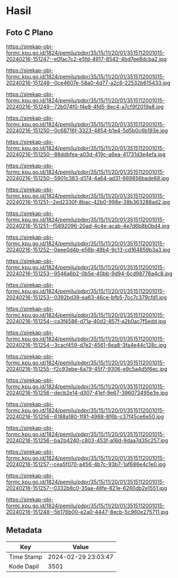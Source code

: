 # Hasil

## Foto C Plano

https://sirekap-obj-formc.kpu.go.id/1824/pemilu/pdpr/35/15/11/20/01/3515112001015-20240216-151247--e0fac7c2-e5fd-4917-8542-4bd7ee8dcba2.jpg

https://sirekap-obj-formc.kpu.go.id/1824/pemilu/pdpr/35/15/11/20/01/3515112001015-20240216-151248--0ce4607e-58a0-4d77-a2c6-22532b615433.jpg

https://sirekap-obj-formc.kpu.go.id/1824/pemilu/pdpr/35/15/11/20/01/3515112001015-20240216-151249--72b074f0-f4e8-4fd5-8ec4-a7cf9f2019a8.jpg

https://sirekap-obj-formc.kpu.go.id/1824/pemilu/pdpr/35/15/11/20/01/3515112001015-20240216-151250--0c68716f-3323-4854-b1e4-5d5b0c6b193e.jpg

https://sirekap-obj-formc.kpu.go.id/1824/pemilu/pdpr/35/15/11/20/01/3515112001015-20240216-151250--88ddbfea-a03d-419c-a6ea-41731d3e4efa.jpg

https://sirekap-obj-formc.kpu.go.id/1824/pemilu/pdpr/35/15/11/20/01/3515112001015-20240216-151250--5901c383-d174-4a64-ad31-669856bade68.jpg

https://sirekap-obj-formc.kpu.go.id/1824/pemilu/pdpr/35/15/11/20/01/3515112001015-20240216-151251--2ed2330f-8bac-42b0-998e-38b363288ad2.jpg

https://sirekap-obj-formc.kpu.go.id/1824/pemilu/pdpr/35/15/11/20/01/3515112001015-20240216-151251--f5892096-20ad-4c4e-acab-4e7d6b8b0bd4.jpg

https://sirekap-obj-formc.kpu.go.id/1824/pemilu/pdpr/35/15/11/20/01/3515112001015-20240216-151252--0eee0d4b-e56b-48b4-9c13-cd164859b3a3.jpg

https://sirekap-obj-formc.kpu.go.id/1824/pemilu/pdpr/35/15/11/20/01/3515112001015-20240216-151253--9546a6b2-0b5e-40bb-9d94-6cd98776a4c8.jpg

https://sirekap-obj-formc.kpu.go.id/1824/pemilu/pdpr/35/15/11/20/01/3515112001015-20240216-151253--0392bd39-ea63-46ce-bfb5-7cc7c379cfd1.jpg

https://sirekap-obj-formc.kpu.go.id/1824/pemilu/pdpr/35/15/11/20/01/3515112001015-20240216-151254--ca3f4586-d71a-40d2-857f-a2b0ac7f5edd.jpg

https://sirekap-obj-formc.kpu.go.id/1824/pemilu/pdpr/35/15/11/20/01/3515112001015-20240216-151254--3cacf459-d7e2-4561-8ea8-3fa4e44c128c.jpg

https://sirekap-obj-formc.kpu.go.id/1824/pemilu/pdpr/35/15/11/20/01/3515112001015-20240216-151255--f2c93ebe-6a79-45f7-9306-e9c5a4d5f6ec.jpg

https://sirekap-obj-formc.kpu.go.id/1824/pemilu/pdpr/35/15/11/20/01/3515112001015-20240216-151256--decb2e14-d307-41ef-9e67-396073495e3e.jpg

https://sirekap-obj-formc.kpu.go.id/1824/pemilu/pdpr/35/15/11/20/01/3515112001015-20240216-151256--6188a180-1f81-4988-8f6b-c37f45ce6e50.jpg

https://sirekap-obj-formc.kpu.go.id/1824/pemilu/pdpr/35/15/11/20/01/3515112001015-20240216-151256--ba2b4240-c803-453f-a16d-9daa7d35c257.jpg

https://sirekap-obj-formc.kpu.go.id/1824/pemilu/pdpr/35/15/11/20/01/3515112001015-20240216-151257--cea5f070-a456-4b7c-93b7-1af686e4c1e0.jpg

https://sirekap-obj-formc.kpu.go.id/1824/pemilu/pdpr/35/15/11/20/01/3515112001015-20240216-151257--0332b8c0-35aa-48fe-821e-6260db2e1551.jpg

https://sirekap-obj-formc.kpu.go.id/1824/pemilu/pdpr/35/15/11/20/01/3515112001015-20240216-151248--5b176b00-e2a0-4447-8ecb-5c960e275711.jpg


## Metadata

| Key        | Value               |
| ---------- | ------------------- |
| Time Stamp | 2024-02-29 23:03:47 |
| Kode Dapil | 3501                |



